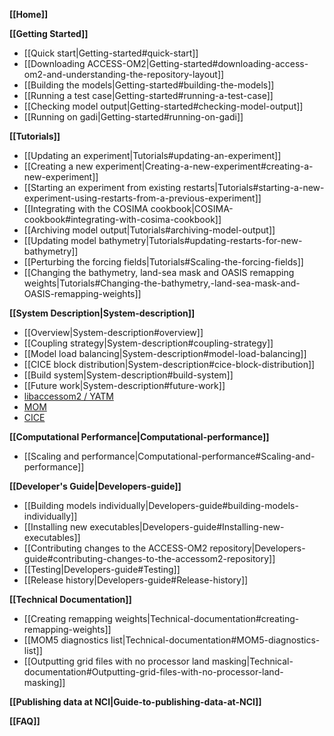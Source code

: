 **[[Home]]**

**[[Getting Started]]**

* [[Quick start|Getting-started#quick-start]]
* [[Downloading ACCESS-OM2|Getting-started#downloading-access-om2-and-understanding-the-repository-layout]]
* [[Building the models|Getting-started#building-the-models]]
* [[Running a test case|Getting-started#running-a-test-case]]
* [[Checking model output|Getting-started#checking-model-output]]
* [[Running on gadi|Getting-started#running-on-gadi]]

**[[Tutorials]]**

* [[Updating an experiment|Tutorials#updating-an-experiment]]
* [[Creating a new experiment|Creating-a-new-experiment#creating-a-new-experiment]]
* [[Starting an experiment from existing restarts|Tutorials#starting-a-new-experiment-using-restarts-from-a-previous-experiment]]
* [[Integrating with the COSIMA cookbook|COSIMA-cookbook#integrating-with-cosima-cookbook]]
* [[Archiving model output|Tutorials#archiving-model-output]]
* [[Updating model bathymetry|Tutorials#updating-restarts-for-new-bathymetry]]
* [[Perturbing the forcing fields|Tutorials#Scaling-the-forcing-fields]]
* [[Changing the bathymetry, land-sea mask and OASIS remapping weights|Tutorials#Changing-the-bathymetry,-land-sea-mask-and-OASIS-remapping-weights]]

**[[System Description|System-description]]**

* [[Overview|System-description#overview]]
* [[Coupling strategy|System-description#coupling-strategy]]
* [[Model load balancing|System-description#model-load-balancing]]
* [[CICE block distribution|System-description#cice-block-distribution]]
* [[Build system|System-description#build-system]]
* [[Future work|System-description#future-work]]
* [libaccessom2 / YATM](https://github.com/OceansAus/libaccessom2)
* [MOM](https://github.com/mom-ocean/MOM5)
* [CICE](https://github.com/OceansAus/cice5)

**[[Computational Performance|Computational-performance]]**

* [[Scaling and performance|Computational-performance#Scaling-and-performance]]

**[[Developer's Guide|Developers-guide]]**

* [[Building models individually|Developers-guide#building-models-individually]]
* [[Installing new executables|Developers-guide#Installing-new-executables]]
* [[Contributing changes to the ACCESS-OM2 repository|Developers-guide#contributing-changes-to-the-accessom2-repository]]
* [[Testing|Developers-guide#Testing]]
* [[Release history|Developers-guide#Release-history]]

**[[Technical Documentation]]**

* [[Creating remapping weights|Technical-documentation#creating-remapping-weights]]
* [[MOM5 diagnostics list|Technical-documentation#MOM5-diagnostics-list]]
* [[Outputting grid files with no processor land masking|Technical-documentation#Outputting-grid-files-with-no-processor-land-masking]]

**[[Publishing data at NCI|Guide-to-publishing-data-at-NCI]]**

**[[FAQ]]**